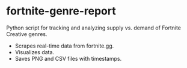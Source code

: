# fortnite-genre-report
Python script for tracking and analyzing supply vs. demand of Fortnite Creative genres.
- Scrapes real-time data from fortnite.gg.
- Visualizes data.
- Saves PNG and CSV files with timestamps.